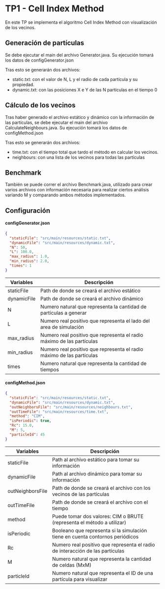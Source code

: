 # TP1 - Cell Index Method

En este TP se implementa el algoritmo Cell Index Method con visualización de los vecinos.

## Generación de partículas

Se debe ejecutar el main del archivo Generator.java. Su ejecución tomará los datos de configGenerator.json

Tras esto se generarán dos archivos:
- static.txt: con el valor de N, L y el radio de cada partícula y su propiedad.
- dynamic.txt: con las posiciones X e Y de las N partículas en el tiempo 0

## Cálculo de los vecinos

Tras haber generado el archivo estático y dinámico con la información de las partículas, se debe ejecutar el main del
archivo CalculateNeighbours.java. Su ejecución tomará los datos de configMethod.json

Tras esto se generarán dos archivos:
- time.txt: con el tiempo total que tardo el método en calcular los vecinos.
- neighbours: con una lista de los vecinos para todas las partículas

## Benchmark

También se puede correr el archivo Benchmark.java, utilizado para crear varios archivos con información necesaria
para realizar ciertos análisis variando M y comparando ambos métodos implementados.

## Configuración

#### configGenerator.json 

``` json
{
  "staticFile": "src/main/resources/static.txt",
  "dynamicFile": "src/main/resources/dynamic.txt",
  "N": 50,
  "L": 100.0,
  "max_radius": 1.0,
  "min_radius": 2.0,
  "times": 1
}
```

| Variables    | Descripción                                                           |
|--------------|-----------------------------------------------------------------------|
| staticFile   | Path de donde se creará el archivo estático                           | 
| dynamicFile  | Path de donde se creará el archivo dinámico                           | 
| N            | Numero natural que representa la cantidad de partículas a generar     | 
| L            | Numero real positivo que representa el lado del area de simulación    | 
| max_radius   | Numero real positivo que representa el radio máximo de las partículas | 
| min_radius   | Numero real positivo que representa el radio máximo de las partículas | 
| times        | Numero natural que representa la cantidad de tiempos                  |   
 
#### configMethod.json 

``` json
{
  "staticFile": "src/main/resources/static.txt",
  "dynamicFile": "src/main/resources/dynamic.txt",
  "outNeighborsFile": "src/main/resources/neighbours.txt",
  "outTimeFile": "src/main/resources/time.txt",
  "method": "CIM",
  "isPeriodic": true,
  "Rc": 15.0,
  "M": 5,
  "particleId": 45
}
```

| Variables         | Descripción                                                                   |
|-------------------|-------------------------------------------------------------------------------|
| staticFile        | Path al archivo estático para tomar su información                            | 
| dynamicFile       | Path al archivo dinámico para tomar su información                            | 
| outNeighborsFile  | Path de donde se creará el archivo con los vecinos de las partículas          | 
| outTimeFile       | Path de donde se creará el archivo con el tiempo                              | 
| method            | Puede tomar dos valores: CIM o BRUTE (representa el método a utilizar)        | 
| isPeriodic        | Booleano que representa si la simulación tiene en cuenta contornos periódicos | 
| Rc                | Numero real positivo que representa el radio de interacción de las partículas | 
| M                 | Numero natural que representa la cantidad de celdas (MxM)                     | 
| particleId        | Numero natural que representa el ID de una partícula para visualizar          |   
 